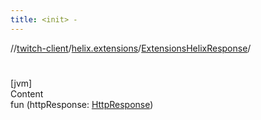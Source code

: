 ```yaml
---
title: <init> -
---
```

//[twitch-client](../../index.md)/[helix.extensions](../index.md)/[ExtensionsHelixResponse](index.md)/[<init>](-init-.md)



# <init>  
[jvm]  
Content  
fun [<init>](-init-.md)(httpResponse: [HttpResponse]())  



